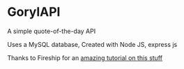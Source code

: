 # GorylAPI
A simple quote-of-the-day API

Uses a MySQL database, Created with Node JS, express js

Thanks to Fireship for an [amazing tutorial on this stuff](https://www.youtube.com/watch?v=-MTSQjw5DrM)

